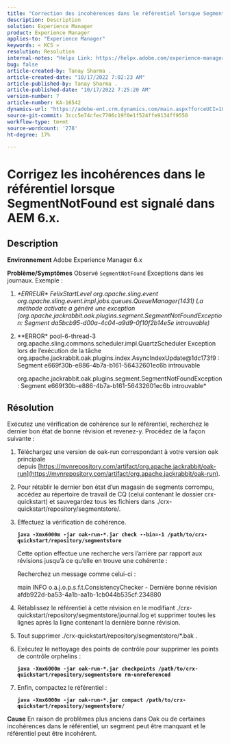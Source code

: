 ```yaml
---
title: "Correction des incohérences dans le référentiel lorsque SegmentNotFound était signalé dans AEM 6.x"
description: Description
solution: Experience Manager
product: Experience Manager
applies-to: "Experience Manager"
keywords: « KCS »
resolution: Resolution
internal-notes: "Helpx Link: https://helpx.adobe.com/experience-manager/kb/fix-inconsistencies-in-the-repository-when-segmentnotfound-issue.html"
bug: false
article-created-by: Tanay Sharma .
article-created-date: "10/17/2022 7:02:23 AM"
article-published-by: Tanay Sharma .
article-published-date: "10/17/2022 7:25:20 AM"
version-number: 7
article-number: KA-16542
dynamics-url: "https://adobe-ent.crm.dynamics.com/main.aspx?forceUCI=1&pagetype=entityrecord&etn=knowledgearticle&id=fd6f3fa4-e94d-ed11-bba2-0022480868ff"
source-git-commit: 3ccc5e74cfec7706c19f0e1f524ffe9134ff9550
workflow-type: tm+mt
source-wordcount: '278'
ht-degree: 17%

---
```


# Corrigez les incohérences dans le référentiel lorsque SegmentNotFound est signalé dans AEM 6.x.

## Description

<b>Environnement</b>
Adobe Experience Manager 6.x


<b>Problème/Symptômes</b>
Observé `SegmentNotFound` Exceptions dans les journaux. Exemple :

1. *\*ERREUR\* FelixStartLevel org.apache.sling.event org.apache.sling.event.impl.jobs.queues.QueueManager(1431) La méthode activate a généré une exception (org.apache.jackrabbit.oak.plugins.segment.SegmentNotFoundException: Segment da5bcb95-d00a-4c04-a9d9-0f10f2b14e5e introuvable)*
2. *\*ERROR\* pool-6-thread-3 org.apache.sling.commons.scheduler.impl.QuartzScheduler Exception lors de l’exécution de la tâche org.apache.jackrabbit.oak.plugins.index.AsyncIndexUpdate@1dc173f9 : Segment e669f30b-e886-4b7a-b161-56432601ec6b introuvable

   org.apache.jackrabbit.oak.plugins.segment.SegmentNotFoundException : Segment e669f30b-e886-4b7a-b161-56432601ec6b introuvable*



## Résolution


Exécutez une vérification de cohérence sur le référentiel, recherchez le dernier bon état de bonne révision et revenez-y. Procédez de la façon suivante :

1. Téléchargez une version de oak-run correspondant à votre version oak principale depuis [https://mvnrepository.com/artifact/org.apache.jackrabbit/oak-run](https://mvnrepository.com/artifact/org.apache.jackrabbit/oak-run).
2. Pour rétablir le dernier bon état d’un magasin de segments corrompu, accédez au répertoire de travail de CQ (celui contenant le dossier crx-quickstart) et sauvegardez tous les fichiers dans ./crx-quickstart/repository/segmentstore/.
3. Effectuez la vérification de cohérence.

   <b>`java -Xmx6000m -jar oak-run-*.jar check --bin=-1 /path/to/crx-quickstart/repository/segmentstore`</b>



   Cette option effectue une recherche vers l’arrière par rapport aux révisions jusqu’à ce qu’elle en trouve une cohérente :



   Recherchez un message comme celui-ci :

   main INFO o.a.j.o.p.s.f.t.ConsistencyChecker - Dernière bonne révision afdb922d-ba53-4a1b-aa1b-1cb044b535cf:234880


4. Rétablissez le référentiel à cette révision en le modifiant ./crx-quickstart/repository/segmentstore/journal.log et supprimer toutes les lignes après la ligne contenant la dernière bonne révision.
5. Tout supprimer ./crx-quickstart/repository/segmentstore/\*.bak .
6. Exécutez le nettoyage des points de contrôle pour supprimer les points de contrôle orphelins :

   <b>`java -Xmx6000m -jar oak-run-*.jar checkpoints /path/to/crx-quickstart/repository/segmentstore rm-unreferenced`</b>


7. Enfin, compactez le référentiel :

   <b>`java -Xmx6000m -jar oak-run-*.jar compact /path/to/crx-quickstart/repository/segmentstore/`</b>



<b>Cause</b>
En raison de problèmes plus anciens dans Oak ou de certaines incohérences dans le référentiel, un segment peut être manquant et le référentiel peut être incohérent.
